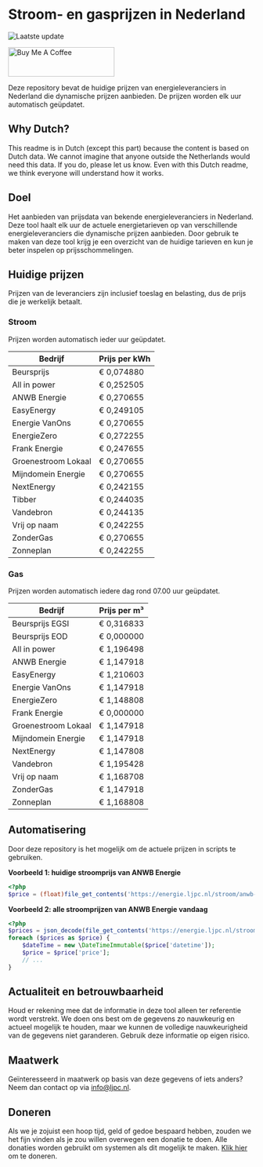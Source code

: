 # Stroom- en gasprijzen in Nederland

![Laatste update](https://img.shields.io/badge/laatste%20update-2024--05--22%2009%3A00%20CET-brightgreen)

<a href="https://www.buymeacoffee.com/Lars-" target="_blank"><img src="https://cdn.buymeacoffee.com/buttons/v2/default-orange.png" alt="Buy Me A Coffee" height="60" style="height: 60px !important;width: 217px !important;" ></a>

Deze repository bevat de huidige prijzen van energieleveranciers in Nederland die dynamische prijzen aanbieden. De prijzen worden elk uur automatisch geüpdatet.

## Why Dutch?

This readme is in Dutch (except this part) because the content is based on Dutch data. We cannot imagine that anyone outside the Netherlands would need this data. If you do, please let us know. Even with this Dutch readme, we think
everyone will understand how it works.

## Doel

Het aanbieden van prijsdata van bekende energieleveranciers in Nederland. Deze tool haalt elk uur de actuele energietarieven op van verschillende energieleveranciers die dynamische prijzen aanbieden. Door gebruik te maken van deze tool
krijg je een overzicht van de huidige tarieven en kun je beter inspelen op prijsschommelingen.

## Huidige prijzen

Prijzen van de leveranciers zijn inclusief toeslag en belasting, dus de prijs die je werkelijk betaalt.

### Stroom

Prijzen worden automatisch ieder uur geüpdatet.

 Bedrijf | Prijs per kWh 
---------|---------------
Beursprijs | € 0,074880
All in power | € 0,252505
ANWB Energie | € 0,270655
EasyEnergy | € 0,249105
Energie VanOns | € 0,270655
EnergieZero | € 0,272255
Frank Energie | € 0,247655
Groenestroom Lokaal | € 0,270655
Mijndomein Energie | € 0,270655
NextEnergy | € 0,242155
Tibber | € 0,244035
Vandebron | € 0,244135
Vrij op naam | € 0,242255
ZonderGas | € 0,270655
Zonneplan | € 0,242255


### Gas

Prijzen worden automatisch iedere dag rond 07.00 uur geüpdatet.

 Bedrijf | Prijs per m³ 
---------|--------------
Beursprijs EGSI | € 0,316833
Beursprijs EOD | € 0,000000
All in power | € 1,196498
ANWB Energie | € 1,147918
EasyEnergy | € 1,210603
Energie VanOns | € 1,147918
EnergieZero | € 1,148808
Frank Energie | € 0,000000
Groenestroom Lokaal | € 1,147918
Mijndomein Energie | € 1,147918
NextEnergy | € 1,147808
Vandebron | € 1,195428
Vrij op naam | € 1,168708
ZonderGas | € 1,147918
Zonneplan | € 1,168808


## Automatisering

Door deze repository is het mogelijk om de actuele prijzen in scripts te gebruiken.

**Voorbeeld 1: huidige stroomprijs van ANWB Energie**

```php
<?php
$price = (float)file_get_contents('https://energie.ljpc.nl/stroom/anwb-energie-nu.txt');

```

**Voorbeeld 2: alle stroomprijzen van ANWB Energie vandaag**

```php
<?php
$prices = json_decode(file_get_contents('https://energie.ljpc.nl/stroom/all-in-power-vandaag.json'),true);
foreach ($prices as $price) {
    $dateTime = new \DateTimeImmutable($price['datetime']);
    $price = $price['price'];
    // ...
}
```

## Actualiteit en betrouwbaarheid

Houd er rekening mee dat de informatie in deze tool alleen ter referentie wordt verstrekt. We doen ons best om de gegevens zo nauwkeurig en actueel mogelijk te houden, maar we kunnen de volledige nauwkeurigheid van de gegevens niet
garanderen. Gebruik deze informatie op eigen risico.

## Maatwerk

Geïnteresseerd in maatwerk op basis van deze gegevens of iets anders? Neem dan contact op
via [info@ljpc.nl](mailto:info@ljpc.nl?subject=Energie%20prijzen).

## Doneren

Als we je zojuist een hoop tijd, geld of gedoe bespaard hebben, zouden we het fijn vinden als je zou willen overwegen een
donatie te doen. Alle donaties worden gebruikt om systemen als dit mogelijk te
maken. [Klik hier](https://www.buymeacoffee.com/Lars-) om te doneren.

